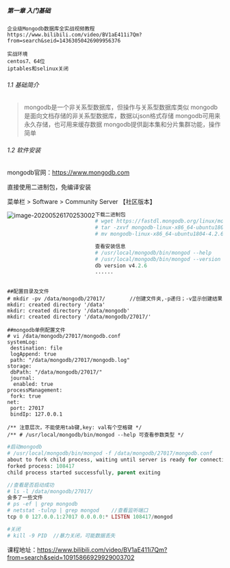 ##### 第一章 入门基础

```
企业级Mongodb数据库全实战视频教程
https://www.bilibili.com/video/BV1aE411i7Qm?from=search&seid=14363050426909956376

实战环境
centos7、64位
iptables和selinux关闭
```

###### 1.1 基础简介

> mongodb是一个非关系型数据库，但操作与关系型数据库类似
> mongodb是面向文档存储的非关系型数据库，数据以json格式存储
> mongodb可用来永久存储，也可用来缓存数据
> mongodb提供副本集和分片集群功能，操作简单



###### 1.2 软件安装

mongodb官网：https://www.mongodb.com

直接使用二进制包，免编译安装

菜单栏 > Software > Community Server  【社区版本】

<img src="H:\笔记本\Mongodb.assets\image-20200526170253002.png" alt="image-20200526170253002" style="float:left;" />

```php
下载二进制包
# wget https://fastdl.mongodb.org/linux/mongodb-linux-x86_64-ubuntu1804-4.2.6.tgz
# tar -zxvf mongodb-linux-x86_64-ubuntu1804-4.2.6.tgz
# mv mongodb-linux-x86_64-ubuntu1804-4.2.6  /usr/local/mongodb

查看安装信息
# /usr/local/mongodb/bin/mongod --help     //帮助命令
# /usr/local/mongodb/bin/mongod --version  //版本信息
db version v4.2.6
......
```



```

##配置目录及文件
# mkdir -pv /data/mongodb/27017/        //创建文件夹,-p递归；-v显示创建结果
mkdir: created directory '/data'
mkdir: created directory '/data/mongodb'
mkdir: created directory '/data/mongodb/27017/'

##mongodb单例配置文件
# vi /data/mongodb/27017/mongodb.conf
systemLog:
 destination: file
 logAppend: true
 path: "/data/mongodb/27017/mongodb.log"
storage:
 dbPath: "/data/mongodb/27017/"
 journal:
  enabled: true
processManagement:
 fork: true
net:
 port: 27017
 bindIp: 127.0.0.1

/** 注意层次，不能使用tab键,key: val有个空格键 */
/** # /usr/local/mongodb/bin/mongod --help 可查看参数类型 */
```



```php
#启动mongodb
# /usr/local/mongodb/bin/mongod -f /data/mongodb/27017/mongodb.conf
about to fork child process, waiting until server is ready for connections.
forked process: 108417
child process started successfully, parent exiting

//查看是否启动成功
# ls -l /data/mongodb/27017/
会多了一些文件
# ps -ef | grep mongodb
# netstat -tulnp | grep mongod    //查看监听端口
tcp 0 0 127.0.0.1:27017 0.0.0.0:* LISTEN 108417/mongod

#关闭
# kill -9 PID  //暴力关闭，可能数据丢失

```



























































课程地址：https://www.bilibili.com/video/BV1aE411i7Qm?from=search&seid=10915866929929003702